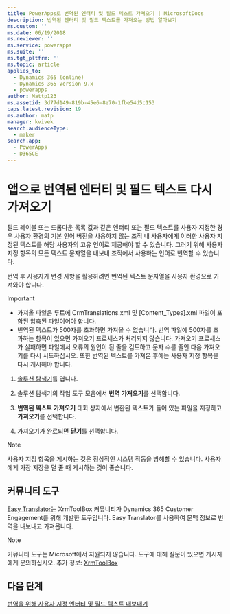 ```yaml
---
title: PowerApps로 번역된 엔터티 및 필드 텍스트 가져오기 | MicrosoftDocs
description: 번역된 엔터티 및 필드 텍스트를 가져오는 방법 알아보기
ms.custom: ''
ms.date: 06/19/2018
ms.reviewer: ''
ms.service: powerapps
ms.suite: ''
ms.tgt_pltfrm: ''
ms.topic: article
applies_to:
  - Dynamics 365 (online)
  - Dynamics 365 Version 9.x
  - powerapps
author: Mattp123
ms.assetid: 3d77d149-819b-45e6-8e70-1fbe54d5c153
caps.latest.revision: 19
ms.author: matp
manager: kvivek
search.audienceType:
  - maker
search.app:
  - PowerApps
  - D365CE
---
```

# <a name="import-translated-entity-and-field-text-back-into-an-app"></a>앱으로 번역된 엔터티 및 필드 텍스트 다시 가져오기

필드 레이블 또는 드롭다운 목록 값과 같은 엔터티 또는 필드 텍스트를 사용자 지정한 경우 사용자 환경의 기본 언어 버전을 사용하지 않는 조직 내 사용자에게 이러한 사용자 지정된 텍스트를 해당 사용자의 고유 언어로 제공해야 할 수 있습니다. 그러기 위해 사용자 지정 항목의 모든 텍스트 문자열을 내보내 조직에서 사용하는 언어로 번역할 수 있습니다.  
  
 번역 후 사용자가 변경 사항을 활용하려면 번역된 텍스트 문자열을 사용자 환경으로 가져와야 합니다.  
  
> [!IMPORTANT]
> - 가져올 파일은 루트에 CrmTranslations.xml 및 [Content_Types].xml 파일이 포함된 압축된 파일이어야 합니다.  
> - 번역된 텍스트가 500자를 초과하면 가져올 수 없습니다. 번역 파일에 500자를 초과하는 항목이 있으면 가져오기 프로세스가 처리되지 않습니다. 가져오기 프로세스가 실패하면 파일에서 오류의 원인이 된 줄을 검토하고 문자 수를 줄인 다음 가져오기를 다시 시도하십시오. 또한 번역된 텍스트를 가져온 후에는 사용자 지정 항목을 다시 게시해야 합니다.  
  
1. [솔루션 탐색기](../model-driven-apps/advanced-navigation.md#solution-explorer)를 엽니다.  
  
2. 솔루션 탐색기의 작업 도구 모음에서 **번역 가져오기**를 선택합니다.  
3.  **번역된 텍스트 가져오기** 대화 상자에서 변환된 텍스트가 들어 있는 파일을 지정하고 **가져오기**를 선택합니다.  
  
4.  가져오기가 완료되면 **닫기**를 선택합니다.  
  
> [!NOTE]
>  사용자 지정 항목을 게시하는 것은 정상적인 시스템 작동을 방해할 수 있습니다. 사용자에게 가장 지장을 덜 줄 때 게시하는 것이 좋습니다.  

## <a name="community-tools"></a>커뮤니티 도구

[Easy Translator](https://www.xrmtoolbox.com/plugins/MsCrmTools.Translator/)는 XrmToolBox 커뮤니티가 Dynamics 365 Customer Engagement를 위해 개발한 도구입니다. Easy Translator를 사용하여 문맥 정보로 번역을 내보내고 가져옵니다. 

> [!NOTE]
> 커뮤니티 도구는 Microsoft에서 지원되지 않습니다. 도구에 대해 질문이 있으면 게시자에게 문의하십시오. 추가 정보: [XrmToolBox](https://www.xrmtoolbox.com)

## <a name="next-steps"></a>다음 단계  
 [번역을 위해 사용자 지정 엔터티 및 필드 텍스트 내보내기](export-customized-entity-field-text-translation.md)
